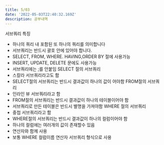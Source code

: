 ```yaml
---
title: 5/03
date: '2022-05-03T22:40:32.169Z'
description: 공부내역
---
```


서브쿼리 특징

-   하나의 쿼리 내 포함된 또 하나의 쿼리를 의미합니다
-   서브쿼리는 반드시 괄호 안에 있어야 합니다.
-   SELECT, FROM, WHERE. HAVING,ORDER BY 절에 사용가능
-   INSERT, UPDATE, DELETE 문에도 사용가능
-   서브쿼리에는 ;를 안붙임
    SELECT 절의 서브쿼리
-   스칼라 서브쿼리라고도 함
-   SELECT절의 서브쿼리는 반드시 결과값이 하나의 값이 어야함
    FROM절의 서브쿼리
-   인라인 뷰 서브쿼리라고 함
-   FROM절의 서브쿼리는 반드시 결과값이 하나의 테이블이어야 함
-   서브쿼리로 만든 테이블은 반드시 별명을 가져야함
    WHERE 절의 서브쿼리
-   중첩 서브쿼리라고 함
-   WHERE절의 서브쿼리는 반드시 결과값이 하나의 컬럼이어야 함
-   하나의 컬럼에는 여러개의 값이 존재할수 있음
-   연산자와 함께 사용
-   보통 WHERE 컬럼이름 연산자 서브쿼리 형식으로 사용
